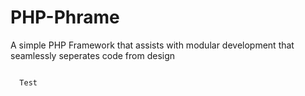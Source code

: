 # PHP-Phrame

A simple PHP Framework that assists with modular development that seamlessly seperates code from design

<code>
  Test
</code>
